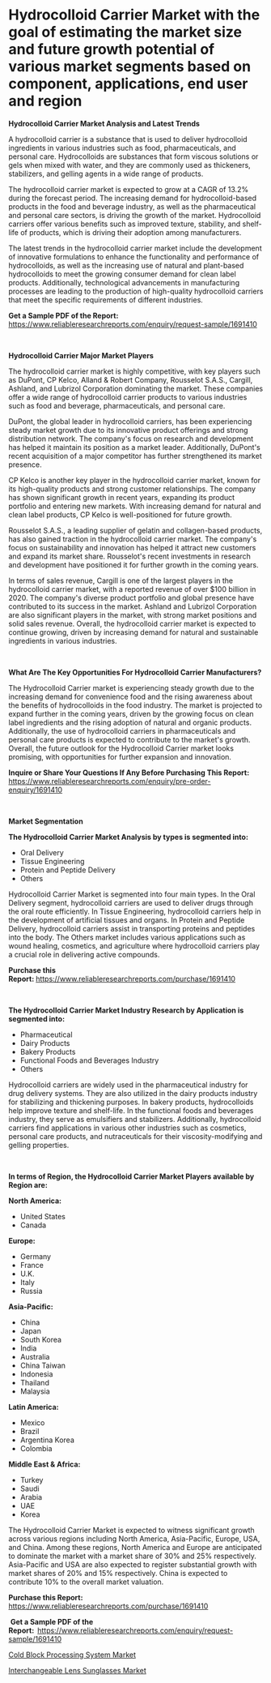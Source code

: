 <p><h1>Hydrocolloid Carrier Market with the goal of estimating the market size and future growth potential of various market segments based on component, applications, end user and region</h1></p><p><strong>Hydrocolloid Carrier Market Analysis and Latest Trends</strong></p>
<p><p>A hydrocolloid carrier is a substance that is used to deliver hydrocolloid ingredients in various industries such as food, pharmaceuticals, and personal care. Hydrocolloids are substances that form viscous solutions or gels when mixed with water, and they are commonly used as thickeners, stabilizers, and gelling agents in a wide range of products.</p><p>The hydrocolloid carrier market is expected to grow at a CAGR of 13.2% during the forecast period. The increasing demand for hydrocolloid-based products in the food and beverage industry, as well as the pharmaceutical and personal care sectors, is driving the growth of the market. Hydrocolloid carriers offer various benefits such as improved texture, stability, and shelf-life of products, which is driving their adoption among manufacturers.</p><p>The latest trends in the hydrocolloid carrier market include the development of innovative formulations to enhance the functionality and performance of hydrocolloids, as well as the increasing use of natural and plant-based hydrocolloids to meet the growing consumer demand for clean label products. Additionally, technological advancements in manufacturing processes are leading to the production of high-quality hydrocolloid carriers that meet the specific requirements of different industries.</p></p>
<p><strong>Get a Sample PDF of the Report:&nbsp;</strong> <a href="https://www.reliableresearchreports.com/enquiry/request-sample/1691410">https://www.reliableresearchreports.com/enquiry/request-sample/1691410</a></p>
<p>&nbsp;</p>
<p><strong>Hydrocolloid Carrier Major Market Players</strong></p>
<p><p>The hydrocolloid carrier market is highly competitive, with key players such as DuPont, CP Kelco, Alland & Robert Company, Rousselot S.A.S., Cargill, Ashland, and Lubrizol Corporation dominating the market. These companies offer a wide range of hydrocolloid carrier products to various industries such as food and beverage, pharmaceuticals, and personal care.</p><p>DuPont, the global leader in hydrocolloid carriers, has been experiencing steady market growth due to its innovative product offerings and strong distribution network. The company's focus on research and development has helped it maintain its position as a market leader. Additionally, DuPont's recent acquisition of a major competitor has further strengthened its market presence.</p><p>CP Kelco is another key player in the hydrocolloid carrier market, known for its high-quality products and strong customer relationships. The company has shown significant growth in recent years, expanding its product portfolio and entering new markets. With increasing demand for natural and clean label products, CP Kelco is well-positioned for future growth.</p><p>Rousselot S.A.S., a leading supplier of gelatin and collagen-based products, has also gained traction in the hydrocolloid carrier market. The company's focus on sustainability and innovation has helped it attract new customers and expand its market share. Rousselot's recent investments in research and development have positioned it for further growth in the coming years.</p><p>In terms of sales revenue, Cargill is one of the largest players in the hydrocolloid carrier market, with a reported revenue of over $100 billion in 2020. The company's diverse product portfolio and global presence have contributed to its success in the market. Ashland and Lubrizol Corporation are also significant players in the market, with strong market positions and solid sales revenue. Overall, the hydrocolloid carrier market is expected to continue growing, driven by increasing demand for natural and sustainable ingredients in various industries.</p></p>
<p>&nbsp;</p>
<p><strong>What Are The Key Opportunities For Hydrocolloid Carrier Manufacturers?</strong></p>
<p><p>The Hydrocolloid Carrier market is experiencing steady growth due to the increasing demand for convenience food and the rising awareness about the benefits of hydrocolloids in the food industry. The market is projected to expand further in the coming years, driven by the growing focus on clean label ingredients and the rising adoption of natural and organic products. Additionally, the use of hydrocolloid carriers in pharmaceuticals and personal care products is expected to contribute to the market's growth. Overall, the future outlook for the Hydrocolloid Carrier market looks promising, with opportunities for further expansion and innovation.</p></p>
<p><strong>Inquire or Share Your Questions If Any Before Purchasing This Report:</strong> <a href="https://www.reliableresearchreports.com/enquiry/pre-order-enquiry/1691410">https://www.reliableresearchreports.com/enquiry/pre-order-enquiry/1691410</a></p>
<p>&nbsp;</p>
<p><strong>Market Segmentation</strong></p>
<p><strong>The Hydrocolloid Carrier Market Analysis by types is segmented into:</strong></p>
<p><ul><li>Oral Delivery</li><li>Tissue Engineering</li><li>Protein and Peptide Delivery</li><li>Others</li></ul></p>
<p><p>Hydrocolloid Carrier Market is segmented into four main types. In the Oral Delivery segment, hydrocolloid carriers are used to deliver drugs through the oral route efficiently. In Tissue Engineering, hydrocolloid carriers help in the development of artificial tissues and organs. In Protein and Peptide Delivery, hydrocolloid carriers assist in transporting proteins and peptides into the body. The Others market includes various applications such as wound healing, cosmetics, and agriculture where hydrocolloid carriers play a crucial role in delivering active compounds.</p></p>
<p><strong>Purchase this Report:&nbsp;</strong><a href="https://www.reliableresearchreports.com/purchase/1691410">https://www.reliableresearchreports.com/purchase/1691410</a></p>
<p>&nbsp;</p>
<p><strong>The Hydrocolloid Carrier Market Industry Research by Application is segmented into:</strong></p>
<p><ul><li>Pharmaceutical</li><li>Dairy Products</li><li>Bakery Products</li><li>Functional Foods and Beverages Industry</li><li>Others</li></ul></p>
<p><p>Hydrocolloid carriers are widely used in the pharmaceutical industry for drug delivery systems. They are also utilized in the dairy products industry for stabilizing and thickening purposes. In bakery products, hydrocolloids help improve texture and shelf-life. In the functional foods and beverages industry, they serve as emulsifiers and stabilizers. Additionally, hydrocolloid carriers find applications in various other industries such as cosmetics, personal care products, and nutraceuticals for their viscosity-modifying and gelling properties.</p></p>
<p>&nbsp;</p>
<p><strong>In terms of Region, the Hydrocolloid Carrier Market Players available by Region are:</strong></p>
<p>
    <p> <strong> North America: </strong>
        <ul>
            <li>United States</li>
            <li>Canada</li>
        </ul>
        </p> 
    <p> <strong> Europe: </strong>
        <ul>
            <li>Germany</li>
            <li>France</li>
            <li>U.K.</li>
            <li>Italy</li>
            <li>Russia</li>
        </ul>
        </p> 
    <p> <strong> Asia-Pacific: </strong>
        <ul>
            <li>China</li>
            <li>Japan</li>
            <li>South Korea</li>
            <li>India</li>
            <li>Australia</li>
            <li>China Taiwan</li>
            <li>Indonesia</li>
            <li>Thailand</li>
            <li>Malaysia</li>
        </ul>
        </p> 
    <p> <strong> Latin America: </strong>
        <ul>
            <li>Mexico</li>
            <li>Brazil</li>
            <li>Argentina Korea</li>
            <li>Colombia</li>
        </ul>
        </p> 
    <p> <strong> Middle East & Africa: </strong>
        <ul>
            <li>Turkey</li>
            <li>Saudi</li>
            <li>Arabia</li>
            <li>UAE</li>
            <li>Korea</li>
        </ul>
    </p>
    </p>
<p><p>The Hydrocolloid Carrier Market is expected to witness significant growth across various regions including North America, Asia-Pacific, Europe, USA, and China. Among these regions, North America and Europe are anticipated to dominate the market with a market share of 30% and 25% respectively. Asia-Pacific and USA are also expected to register substantial growth with market shares of 20% and 15% respectively. China is expected to contribute 10% to the overall market valuation.</p></p>
<p><strong>Purchase this Report: </strong><a href="https://www.reliableresearchreports.com/purchase/1691410">https://www.reliableresearchreports.com/purchase/1691410</a></p>
<p>&nbsp;<strong>Get a Sample PDF of the Report:&nbsp;&nbsp;</strong><a href="https://www.reliableresearchreports.com/enquiry/request-sample/1691410">https://www.reliableresearchreports.com/enquiry/request-sample/1691410</a></p>
<p><strong></strong></p>
<p><p><a href="https://issuu.com/reportprime-2/docs/cold-block-processing-system-market-size-2030.pptx">Cold Block Processing System Market</a></p><p><a href="https://issuu.com/reportprime-2/docs/interchangeable-lens-sunglasses-market-size-2030.p">Interchangeable Lens Sunglasses Market</a></p></p>